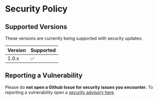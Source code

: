 # Security Policy

## Supported Versions

These versions are currently being supported with security updates:

| Version | Supported          |
| ------- | ------------------ |
| 1.0.x   | :white_check_mark: |

## Reporting a Vulnerability

Please do **not open a Github Issue for security issues you encounter**.
To reporting a vulnerability open a [security advisory here](https://github.com/defguard/defguard/security/advisories/new).
